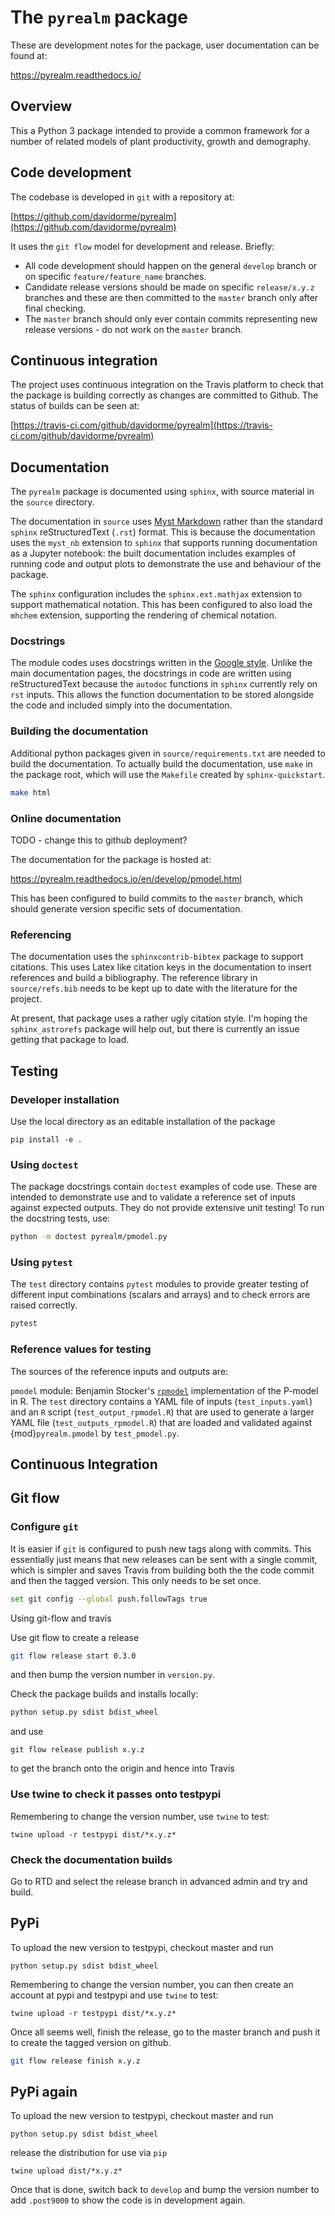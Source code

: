 # The `pyrealm` package

These are development notes for the package, user documentation can be found at:

https://pyrealm.readthedocs.io/

## Overview

This a Python 3 package intended to provide a common framework for a number of
related models of plant productivity, growth and demography.


## Code development

The codebase is developed in `git` with a repository at:

[https://github.com/davidorme/pyrealm](https://github.com/davidorme/pyrealm)

It uses the `git flow` model for development and release. Briefly:

* All code development should happen on the general `develop` branch or on specific 
  `feature/feature_name` branches.
* Candidate release versions should be made on specific `release/x.y.z` branches
  and these are then committed to the `master` branch only after final checking.
* The `master` branch should only ever contain commits representing new release
  versions - do not work on the `master` branch.

## Continuous integration

The project uses continuous integration on the Travis platform to check that the
package is building correctly as changes are committed to Github. The status of 
builds can be seen at:

[https://travis-ci.com/github/davidorme/pyrealm](https://travis-ci.com/github/davidorme/pyrealm)

## Documentation

The `pyrealm` package is documented using `sphinx`, with source material in the
`source` directory. 

The documentation in `source` uses [Myst Markdown](https://myst-parser.readthedocs.io/en/latest/)
rather than the standard `sphinx` reStructuredText (`.rst`) format. This is 
because the documentation uses the `myst_nb` extension to `sphinx` that supports
running documentation as a Jupyter notebook: the built documentation includes
examples of running code and output plots to demonstrate the use and behaviour 
of the package.

The `sphinx` configuration includes the `sphinx.ext.mathjax`
extension to support mathematical notation. This has been configured to also 
load the `mhchem` extension, supporting the rendering of chemical notation.

### Docstrings

The module codes uses docstrings written in the 
[Google style](https://sphinxcontrib-napoleon.readthedocs.io/en/latest/example_google.html).
Unlike the main documentation pages, the docstrings in code are written using 
reStructuredText because the `autodoc` functions in `sphinx` currently rely on `rst` 
inputs. This allows the function documentation to be stored alongside the code
and included simply into the documentation. 

### Building the documentation

Additional python packages given in `source/requirements.txt` are needed
to build the documentation. To actually build the documentation, use
`make` in the package root, which will use the `Makefile` created by
`sphinx-quickstart`. 

```bash
make html
```

### Online documentation

TODO - change this to github deployment?

The documentation for the package is hosted at:

https://pyrealm.readthedocs.io/en/develop/pmodel.html

This has been configured to build commits to the `master` branch, which should
generate version specific sets of documentation.



### Referencing

The documentation uses the `sphinxcontrib-bibtex` package to support citations.
This uses Latex like citation keys in the documentation to insert references and
build a bibliography. The reference library in `source/refs.bib` needs to be
kept up to date with the literature for the project.

At present, that package uses a rather ugly citation style. I'm hoping the
`sphinx_astrorefs` package will help out, but there is currently an issue
getting that package to load.

## Testing

### Developer installation

Use the local directory as an editable installation of the package

```
pip install -e .
```

### Using `doctest`

The package docstrings contain `doctest` examples of code use. These are
intended to demonstrate use and to validate a reference set of inputs against
expected outputs. They do not provide extensive unit testing! To run the
docstring tests, use:

```bash
python -m doctest pyrealm/pmodel.py

``` 

### Using `pytest`

The `test` directory contains `pytest` modules to provide greater testing of
different input combinations (scalars and arrays) and to check errors are
raised correctly.

```bash
pytest
```

### Reference values for testing

The sources of the reference inputs and outputs are:

`pmodel` module: 
    Benjamin Stocker's [`rpmodel`](https://github.com/stineb/rpmodel/tree/master/R)
    implementation of the P-model in R. The `test` directory contains a YAML 
    file of inputs (`test_inputs.yaml`) and an `R` script (`test_output_rpmodel.R`)
    that are used to generate a larger YAML file (`test_outputs_rpmodel.R`) that
    are loaded and validated against {mod}`pyrealm.pmodel` by `test_pmodel.py`.


## Continuous Integration

## Git flow

### Configure `git`

It is easier if `git` is configured to push new tags along with commits. This 
essentially just means that new releases can be sent with a single commit, 
which is simpler and saves Travis from building both the the code commit and 
then the tagged version. This only needs to be set once.

```bash
set git config --global push.followTags true
```


Using git-flow and travis

Use git flow to create a release 

```bash
git flow release start 0.3.0
```

and then bump the version number in `version.py`.

Check the package builds and installs locally:


```bash
python setup.py sdist bdist_wheel
```

and use

```
git flow release publish x.y.z
```

to get the branch onto the origin and hence into Travis

### Use twine to check it passes onto testpypi

Remembering to change the version number, use `twine` to test:

```
twine upload -r testpypi dist/*x.y.z*
```

### Check the documentation builds

Go to RTD and select the  release branch in advanced admin and try and build.


## PyPi

To upload the new version to testpypi, checkout master and run

```
python setup.py sdist bdist_wheel
```

Remembering to change the version number, you can then create an account at 
pypi and testpypi and use `twine` to test:

```
twine upload -r testpypi dist/*x.y.z*
```



Once all seems well,  finish the release, go to the master branch and push it 
to create the tagged version on github.

```bash
git flow release finish x.y.z
```

## PyPi again

To upload the new version to testpypi, checkout master and run

```
python setup.py sdist bdist_wheel
```
release the distribution for use via `pip`

```
twine upload dist/*x.y.z*
```

Once that is done, switch back to `develop` and bump the version number to 
add `.post9000` to show the code is in development again.
